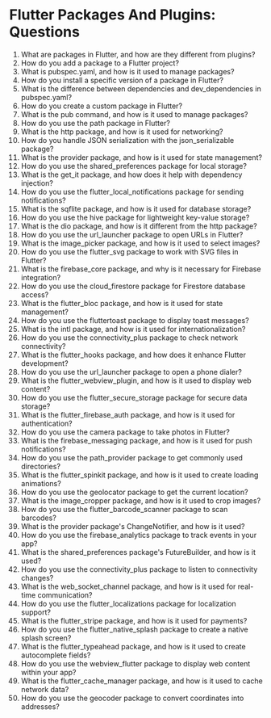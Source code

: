 # Flutter Packages And Plugins: Questions

1. What are packages in Flutter, and how are they different from plugins?
2. How do you add a package to a Flutter project?
3. What is pubspec.yaml, and how is it used to manage packages?
4. How do you install a specific version of a package in Flutter?
5. What is the difference between dependencies and dev_dependencies in pubspec.yaml?
6. How do you create a custom package in Flutter?
7. What is the pub command, and how is it used to manage packages?
8. How do you use the path package in Flutter?
9. What is the http package, and how is it used for networking?
10. How do you handle JSON serialization with the json_serializable package?
11. What is the provider package, and how is it used for state management?
12. How do you use the shared_preferences package for local storage?
13. What is the get_it package, and how does it help with dependency injection?
14. How do you use the flutter_local_notifications package for sending notifications?
15. What is the sqflite package, and how is it used for database storage?
16. How do you use the hive package for lightweight key-value storage?
17. What is the dio package, and how is it different from the http package?
18. How do you use the url_launcher package to open URLs in Flutter?
19. What is the image_picker package, and how is it used to select images?
20. How do you use the flutter_svg package to work with SVG files in Flutter?
21. What is the firebase_core package, and why is it necessary for Firebase integration?
22. How do you use the cloud_firestore package for Firestore database access?
23. What is the flutter_bloc package, and how is it used for state management?
24. How do you use the fluttertoast package to display toast messages?
25. What is the intl package, and how is it used for internationalization?
26. How do you use the connectivity_plus package to check network connectivity?
27. What is the flutter_hooks package, and how does it enhance Flutter development?
28. How do you use the url_launcher package to open a phone dialer?
29. What is the flutter_webview_plugin, and how is it used to display web content?
30. How do you use the flutter_secure_storage package for secure data storage?
31. What is the flutter_firebase_auth package, and how is it used for authentication?
32. How do you use the camera package to take photos in Flutter?
33. What is the firebase_messaging package, and how is it used for push notifications?
34. How do you use the path_provider package to get commonly used directories?
35. What is the flutter_spinkit package, and how is it used to create loading animations?
36. How do you use the geolocator package to get the current location?
37. What is the image_cropper package, and how is it used to crop images?
38. How do you use the flutter_barcode_scanner package to scan barcodes?
39. What is the provider package's ChangeNotifier, and how is it used?
40. How do you use the firebase_analytics package to track events in your app?
41. What is the shared_preferences package's FutureBuilder, and how is it used?
42. How do you use the connectivity_plus package to listen to connectivity changes?
43. What is the web_socket_channel package, and how is it used for real-time communication?
44. How do you use the flutter_localizations package for localization support?
45. What is the flutter_stripe package, and how is it used for payments?
46. How do you use the flutter_native_splash package to create a native splash screen?
47. What is the flutter_typeahead package, and how is it used to create autocomplete fields?
48. How do you use the webview_flutter package to display web content within your app?
49. What is the flutter_cache_manager package, and how is it used to cache network data?
50. How do you use the geocoder package to convert coordinates into addresses?
